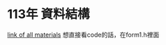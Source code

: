 # 113年 資料結構
[link of all materials](https://sites.google.com/view/sjshyudsimf)
想直接看code的話，在form1.h裡面

